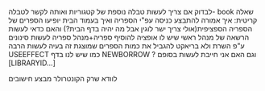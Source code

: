 לבדוק אם צריך לעשות טבלה נוספת של קטגוריות ואותה לקשר לטבלה- book 
שאלה קריטית:
איך אמורה להתבצע כניסה עפ"י הספריה
ואיך בעמוד הבית יופיעו הספרים של הספריה הספציפית(אולי צריך ישר לוגין אבל מה יהיה בדף הבית?)
והאם כדאי לעשות הרשאה של מנהל ראשי שיש לו אופציה להוסיף ספריה+מנהל ספריה
לעשות סינונים ע"פ השרת ולא בריאקט
להגביל את כמות הספרים שמוצגת
זה בעיה לעשות הרבה USEEFFECT כמו שיש לנו בדף NEWBORROW ?
וגם האם אני חייבת לעשות בסופם [LIBRARYID...]


לוודא שרק הקונטרולר מבצע חישובים